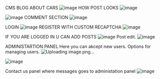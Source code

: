 CMS BLOG ABOUT CARS
![image](https://github.com/user-attachments/assets/c0f26f19-386f-4638-98b8-4c25b436aa01)
HOW POST LOOKS
![image](https://github.com/user-attachments/assets/a8ff0d0c-a14d-4b50-ba7b-4286fc8552c9)

![image](https://github.com/user-attachments/assets/7c397628-5f4c-4cde-a8af-d93bb8da5a94)
COMMENT SECTION
![image](https://github.com/user-attachments/assets/f1b3a16b-8f35-4e90-b369-144de47d9e0f)

LOGIN
![image](https://github.com/user-attachments/assets/a7c6283b-1e6d-4a70-967a-d3c5f67da60e)
REGISTER WITH CUSTOM RECAPTCHA
![image](https://github.com/user-attachments/assets/bcd5a6be-5fbf-43b5-97fa-38430d07d675)

IF YOU ARE LOGGED IN 
U CAN ADD POSTS
![image](https://github.com/user-attachments/assets/25d5e03f-0aac-4495-ad7b-87f991129442)
Post edit.
![image](https://github.com/user-attachments/assets/6ef214ef-1195-4a9d-bdbc-7bd75071f747)



ADMINISTARTION PANEL
Here you can akcept new users.
Options for managing users.
![Uploading image.png…]()


![image](https://github.com/user-attachments/assets/511ee143-6e5c-4602-8dd6-8ce082a6f388)

Contact us panel where messages goes to administation panel 
![image](https://github.com/user-attachments/assets/3834a6ac-25e2-43ee-825b-d93be3ff12c0)
